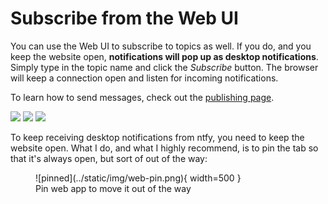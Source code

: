# Subscribe from the Web UI
You can use the Web UI to subscribe to topics as well. If you do, and you keep the website open, **notifications will
pop up as desktop notifications**. Simply type in the topic name and click the *Subscribe* button. The browser will 
keep a connection open and listen for incoming notifications.

To learn how to send messages, check out the [publishing page](../publish.md).

<div id="web-screenshots" class="screenshots">
    <a href="../../static/img/web-detail.png"><img src="../../static/img/web-detail.png"/></a> 
    <a href="../../static/img/web-notification.png"><img src="../../static/img/web-notification.png"/></a>
    <a href="../../static/img/web-subscribe.png"><img src="../../static/img/web-subscribe.png"/></a>
</div>

To keep receiving desktop notifications from ntfy, you need to keep the website open. What I do, and what I highly recommend,
is to pin the tab so that it's always open, but sort of out of the way:

<figure markdown>
  ![pinned](../static/img/web-pin.png){ width=500 }
  <figcaption>Pin web app to move it out of the way</figcaption>
</figure>
